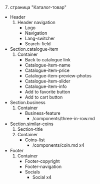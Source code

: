 7. страница "Каталог-товар"
  * Header
    1. Header navigation
        * Logo 
        * Navigation
        * Lang-switcher
        * Search-field
  * Section.catalogue-item
    1. Container
        * Back to catalogue link
        * Catalogue-item-name
        * Catalogue-item-price
        * Catalogue-item-preview-photos
        * Catalogue-item-slider
        * Catalogue-item-info
        * Add to favorite button
        * Add to cart button
  * Section.business
    1. Container
        * Business-feature
            * /components/three-in-row.md
  * Section.similar-coins
    1. Section-title
    2. Container
        * Coins-list
            * /components/coin.md x4
  * Footer
    1. Container
        * Footer-copyright
        * Footer-navigation
        * Socials
            * Social x4
